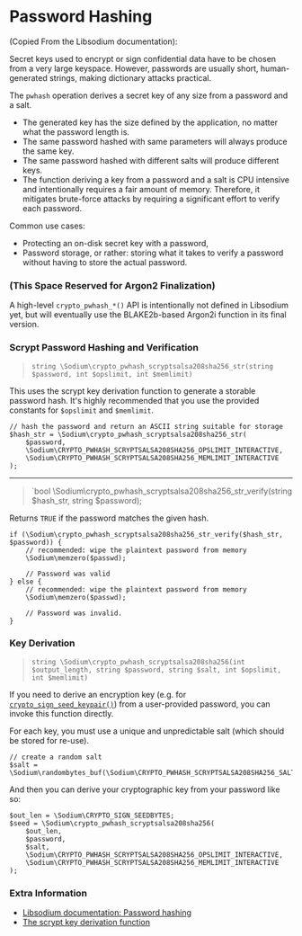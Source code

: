 # Password Hashing

(Copied From the Libsodium documentation):

Secret keys used to encrypt or sign confidential data have to be chosen from a
very large keyspace. However, passwords are usually short, human-generated
strings, making dictionary attacks practical.

The `pwhash` operation derives a secret key of any size from a password and a
salt.

* The generated key has the size defined by the application, no matter what the 
  password length is.
* The same password hashed with same parameters will always produce the same key.
* The same password hashed with different salts will produce different keys.
* The function deriving a key from a password and a salt is CPU intensive and 
  intentionally requires a fair amount of memory. Therefore, it mitigates 
  brute-force attacks by requiring a significant effort to verify each password.

Common use cases:

* Protecting an on-disk secret key with a password,
* Password storage, or rather: storing what it takes to verify a password
  without having to store the actual password.

<h3 id="crypto-pwhash">(This Space Reserved for Argon2 Finalization)</h3>

A high-level `crypto_pwhash_*()` API is intentionally not defined in Libsodium
yet, but will eventually use the BLAKE2b-based Argon2i function in its final
version.

<h3 id="crypto-pwhash-scryptsalsa208sha256-str">Scrypt Password Hashing and Verification</h3>

> `string \Sodium\crypto_pwhash_scryptsalsa208sha256_str(string $password, int $opslimit, int $memlimit)`

This uses the scrypt key derivation function to generate a storable password
hash. It's highly recommended that you use the provided constants for `$opslimit`
and `$memlimit`.


    // hash the password and return an ASCII string suitable for storage
    $hash_str = \Sodium\crypto_pwhash_scryptsalsa208sha256_str(
        $password,
        \Sodium\CRYPTO_PWHASH_SCRYPTSALSA208SHA256_OPSLIMIT_INTERACTIVE,
        \Sodium\CRYPTO_PWHASH_SCRYPTSALSA208SHA256_MEMLIMIT_INTERACTIVE
    );

-----

> `bool \Sodium\crypto_pwhash_scryptsalsa208sha256_str_verify(string $hash_str, string $password);

Returns `TRUE` if the password matches the given hash.

    if (\Sodium\crypto_pwhash_scryptsalsa208sha256_str_verify($hash_str, $password)) {
        // recommended: wipe the plaintext password from memory
        \Sodium\memzero($passwd);
        
        // Password was valid
    } else {
        // recommended: wipe the plaintext password from memory
        \Sodium\memzero($passwd);
        
        // Password was invalid.
    }

<h3 id="crypto-pwhash-scryptsalsa208sha256">Key Derivation</h3>

> `string \Sodium\crypto_pwhash_scryptsalsa208sha256(int $output_length, string $password, string $salt, int $opslimit, int $memlimit)`

If you need to derive an encryption key (e.g. for [`crypto_sign_seed_keypair()`](05-publickey-crypto.md#crypto-sign-seed-keypair))
from a user-provided password, you can invoke this function directly.

For each key, you must use a unique and unpredictable salt (which should be stored
for re-use).

    // create a random salt
    $salt = \Sodium\randombytes_buf(\Sodium\CRYPTO_PWHASH_SCRYPTSALSA208SHA256_SALTBYTES);

And then you can derive your cryptographic key from your password like so:

    $out_len = \Sodium\CRYPTO_SIGN_SEEDBYTES;
    $seed = \Sodium\crypto_pwhash_scryptsalsa208sha256(
        $out_len,
        $password,
        $salt,
        \Sodium\CRYPTO_PWHASH_SCRYPTSALSA208SHA256_OPSLIMIT_INTERACTIVE,
        \Sodium\CRYPTO_PWHASH_SCRYPTSALSA208SHA256_MEMLIMIT_INTERACTIVE
    );

### Extra Information

* [Libsodium documentation: Password hashing](https://download.libsodium.org/doc/password_hashing/index.html)
* [The scrypt key derivation function](http://www.tarsnap.com/scrypt.html)